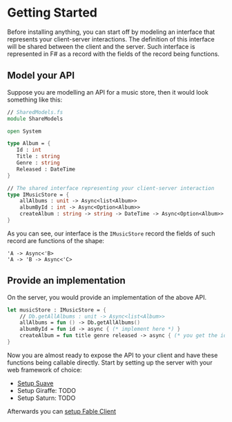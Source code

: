# Getting Started
Before installing anything, you can start off by modeling an interface that represents your client-server interactions. The definition of this interface will be shared between the client and the server. Such interface is represented in F# as a record with the fields of the record being functions. 

## Model your API
Suppose you are modelling an API for a music store, then it would look something like this:
 ```fs
// SharedModels.fs
module ShareModels

open System 

type Album = {
    Id : int
    Title : string
    Genre : string
    Released : DateTime
}

// The shared interface representing your client-server interaction
type IMusicStore = {
     allAlbums : unit -> Async<list<Album>> 
     albumById : int -> Async<Option<Album>>
     createAlbum : string -> string -> DateTime -> Async<Option<Album>>
 }
```
As you can see, our interface is the `IMusicStore` record the fields of such record are functions of the shape:
```
'A -> Async<'B>
'A -> 'B -> Async<'C>
```
## Provide an implementation 
On the server, you would provide an implementation of the above API. 
```fs
let musicStore : IMusicStore = {
    // Db.getAllAlbums : unit -> Async<list<Album>>
    allAlbums = fun () -> Db.getAllAlbums() 
    albumById = fun id -> async { (* implement here *) }
    createAlbum = fun title genre released -> async { (* you get the idea *) }
}
```
Now you are almost ready to expose the API to your client and have these functions being callable directly. Start by setting up the server with your web framework of choice: 

- [Setup Suave](suave.md)
- Setup Giraffe: TODO
- Setup Saturn: TODO

Afterwards you can [setup Fable Client](client.md) 
